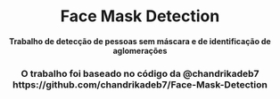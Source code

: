 <h1 align="center">Face Mask Detection</h1>

<div align= "center">
  <h4>Trabalho de detecção de pessoas sem máscara e de identificação de aglomerações</h4>
  <h3>O trabalho foi baseado no código da @chandrikadeb7 <link>https://github.com/chandrikadeb7/Face-Mask-Detection</link></h3>
</div>
